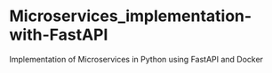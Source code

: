 # Microservices_implementation-with-FastAPI
Implementation of Microservices in Python using FastAPI and Docker
